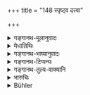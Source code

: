 +++
title = "148 स्पृष्ट्व दत्त्वा"

+++

<details><summary>गङ्गानथ-मूलानुवादः</summary>

If one touches wine, or offers it to another, or receives it in due form,—or if he drinks water left by a Śūdra,—he shall drink kuśa-water for three days.—(148)
</details>

<details><summary>मेधातिथिः</summary>

**विधिवत् प्रतिगृह्य** स्वस्तिवाचनिकेन । एवं **दत्वे**त्य् अपि । व्रीह्यादौ न दोषः । **कुशो** दर्भः ॥ ११.१४८ ॥
</details>

<details><summary>गङ्गानथ-भाष्यानुवादः</summary>

‘*Receives it in due form*,’—*i.e*., pronouncing the syllable ‘*svasti*’; similarly with the *offering* also.

There would be no harm in the case of *vrīhi* and other corns.

‘*Kuśa*’ is a kind of grass.—(148)
</details>

<details><summary>गङ्गानथ-टिप्पन्यः</summary>

‘*Vidhivat*’—‘Pronouncing a benediction on the giver’ (Govindarāja and
Kullūka);—‘at the Sautrāmaṇi sacrifice’ (Nandana).

This verse is quoted in *Aparārka* (p. 1164.)
</details>

<details><summary>गङ्गानथ-तुल्य-वाक्यानि</summary>

*Bṛhaspati* (Aparārka, p. 1164).—‘If a twice-born person intentionally
touches wine, onions or garlic, he shall live for three days on
Kuśa-water and also repeat the *Gāyatrī*.’
</details>

<details><summary>भारुचिः</summary>

**विधिवच्**छब्दः प्रतिग्रहेणैव संबध्यते स्वस्तिवचनादिना । अथ वा दाने ऽप्य् एष एव विधिर् ज्ञेयः, ब्राह्मणस्य सुराप्रतिग्रहे । तत्प्रतिषिद्धाचरणे कुसवारिपानं त्र्यहम् । पूर्ववच् चाहारप्रतिषेधः । शूद्रोच्छिष्टानां चापां पान एतद् एव स्यात् प्रायश्चित्तम् । अन्नस्य तु शूद्रोच्छिष्टस्यान्यत् प्रायश्चित्तं वक्ष्यति- "सप्तरात्रं यवान् पिबेत्" इति । न चात्रागमप्रमाणे ऽर्थे न्यायावतारो ऽस्ति, यतः नातिशङ्क्य एष शूद्रोच्छिष्टप्रायश्चित्तविकल्पः ॥ ११.१४७ ॥
</details>

<details><summary>Bühler</summary>

149	He who has touched spirituous liquor, has given it away, or received it in accordance with the rule, or has drunk water left by a Sudra, shall drink during three days water in which Kusa-grass has been boiled.
</details>

